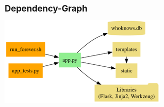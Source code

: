 # Dependency-Graph


<img src="..\diagrams\dependency_graph.svg" alt="dependency_graph_old_python2_project" width="800" />




